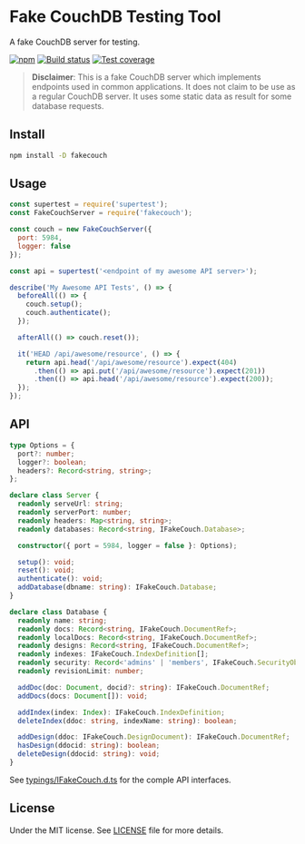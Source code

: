 # Fake CouchDB Testing Tool

A fake CouchDB server for testing.

[![npm](https://img.shields.io/npm/v/fakecouch.svg)](https://www.npmjs.com/package/fakecouch)
[![Build status](https://gitlab.com/demsking/fakecouch/badges/master/pipeline.svg)](https://gitlab.com/demsking/fakecouch/pipelines)
[![Test coverage](https://gitlab.com/demsking/fakecouch/badges/master/coverage.svg)](https://gitlab.com/demsking/fakecouch/pipelines)

> **Disclaimer**: This is a fake CouchDB server which implements endpoints
  used in common applications. It does not claim to be use as a regular
  CouchDB server. It uses some static data as result for some database
  requests.

## Install

```sh
npm install -D fakecouch
```

## Usage

```js
const supertest = require('supertest');
const FakeCouchServer = require('fakecouch');

const couch = new FakeCouchServer({
  port: 5984,
  logger: false
});

const api = supertest('<endpoint of my awesome API server>');

describe('My Awesome API Tests', () => {
  beforeAll(() => {
    couch.setup();
    couch.authenticate();
  });

  afterAll(() => couch.reset());

  it('HEAD /api/awesome/resource', () => {
    return api.head('/api/awesome/resource').expect(404)
      .then(() => api.put('/api/awesome/resource').expect(201))
      .then(() => api.head('/api/awesome/resource').expect(200));
  });
});
```

## API

```ts
type Options = {
  port?: number;
  logger?: boolean;
  headers?: Record<string, string>;
};

declare class Server {
  readonly serveUrl: string;
  readonly serverPort: number;
  readonly headers: Map<string, string>;
  readonly databases: Record<string, IFakeCouch.Database>;

  constructor({ port = 5984, logger = false }: Options);

  setup(): void;
  reset(): void;
  authenticate(): void;
  addDatabase(dbname: string): IFakeCouch.Database;
}

declare class Database {
  readonly name: string;
  readonly docs: Record<string, IFakeCouch.DocumentRef>;
  readonly localDocs: Record<string, IFakeCouch.DocumentRef>;
  readonly designs: Record<string, IFakeCouch.DocumentRef>;
  readonly indexes: IFakeCouch.IndexDefinition[];
  readonly security: Record<'admins' | 'members', IFakeCouch.SecurityObject>;
  readonly revisionLimit: number;

  addDoc(doc: Document, docid?: string): IFakeCouch.DocumentRef;
  addDocs(docs: Document[]): void;

  addIndex(index: Index): IFakeCouch.IndexDefinition;
  deleteIndex(ddoc: string, indexName: string): boolean;

  addDesign(ddoc: IFakeCouch.DesignDocument): IFakeCouch.DocumentRef;
  hasDesign(ddocid: string): boolean;
  deleteDesign(ddocid: string): void;
}
```

See [typings/IFakeCouch.d.ts](https://gitlab.com/demsking/fakecouch/blob/master/typings/IFakeCouch.d.ts)
for the comple API interfaces.

## License

Under the MIT license.
See [LICENSE](https://gitlab.com/demsking/fakecouch/blob/master/LICENSE) file
for more details.
